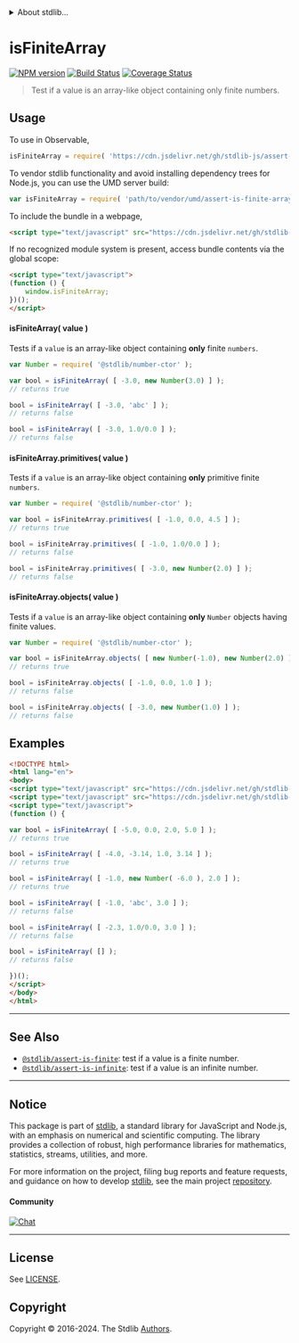 <!--

@license Apache-2.0

Copyright (c) 2018 The Stdlib Authors.

Licensed under the Apache License, Version 2.0 (the "License");
you may not use this file except in compliance with the License.
You may obtain a copy of the License at

   http://www.apache.org/licenses/LICENSE-2.0

Unless required by applicable law or agreed to in writing, software
distributed under the License is distributed on an "AS IS" BASIS,
WITHOUT WARRANTIES OR CONDITIONS OF ANY KIND, either express or implied.
See the License for the specific language governing permissions and
limitations under the License.

-->


<details>
  <summary>
    About stdlib...
  </summary>
  <p>We believe in a future in which the web is a preferred environment for numerical computation. To help realize this future, we've built stdlib. stdlib is a standard library, with an emphasis on numerical and scientific computation, written in JavaScript (and C) for execution in browsers and in Node.js.</p>
  <p>The library is fully decomposable, being architected in such a way that you can swap out and mix and match APIs and functionality to cater to your exact preferences and use cases.</p>
  <p>When you use stdlib, you can be absolutely certain that you are using the most thorough, rigorous, well-written, studied, documented, tested, measured, and high-quality code out there.</p>
  <p>To join us in bringing numerical computing to the web, get started by checking us out on <a href="https://github.com/stdlib-js/stdlib">GitHub</a>, and please consider <a href="https://opencollective.com/stdlib">financially supporting stdlib</a>. We greatly appreciate your continued support!</p>
</details>

# isFiniteArray

[![NPM version][npm-image]][npm-url] [![Build Status][test-image]][test-url] [![Coverage Status][coverage-image]][coverage-url] <!-- [![dependencies][dependencies-image]][dependencies-url] -->

> Test if a value is an array-like object containing only finite numbers.



<section class="usage">

## Usage

To use in Observable,

```javascript
isFiniteArray = require( 'https://cdn.jsdelivr.net/gh/stdlib-js/assert-is-finite-array@v0.2.1-umd/browser.js' )
```

To vendor stdlib functionality and avoid installing dependency trees for Node.js, you can use the UMD server build:

```javascript
var isFiniteArray = require( 'path/to/vendor/umd/assert-is-finite-array/index.js' )
```

To include the bundle in a webpage,

```html
<script type="text/javascript" src="https://cdn.jsdelivr.net/gh/stdlib-js/assert-is-finite-array@v0.2.1-umd/browser.js"></script>
```

If no recognized module system is present, access bundle contents via the global scope:

```html
<script type="text/javascript">
(function () {
    window.isFiniteArray;
})();
</script>
```

#### isFiniteArray( value )

Tests if a `value` is an array-like object containing **only** finite `numbers`.

<!-- eslint-disable no-new-wrappers -->

```javascript
var Number = require( '@stdlib/number-ctor' );

var bool = isFiniteArray( [ -3.0, new Number(3.0) ] );
// returns true

bool = isFiniteArray( [ -3.0, 'abc' ] );
// returns false

bool = isFiniteArray( [ -3.0, 1.0/0.0 ] );
// returns false
```

#### isFiniteArray.primitives( value )

Tests if a `value` is an array-like object containing **only** primitive finite `numbers`.

<!-- eslint-disable no-new-wrappers -->

```javascript
var Number = require( '@stdlib/number-ctor' );

var bool = isFiniteArray.primitives( [ -1.0, 0.0, 4.5 ] );
// returns true

bool = isFiniteArray.primitives( [ -1.0, 1.0/0.0 ] );
// returns false

bool = isFiniteArray.primitives( [ -3.0, new Number(2.0) ] );
// returns false
```

#### isFiniteArray.objects( value )

Tests if a `value` is an array-like object containing **only** `Number` objects having finite values.

<!-- eslint-disable no-new-wrappers -->

```javascript
var Number = require( '@stdlib/number-ctor' );

var bool = isFiniteArray.objects( [ new Number(-1.0), new Number(2.0) ] );
// returns true

bool = isFiniteArray.objects( [ -1.0, 0.0, 1.0 ] );
// returns false

bool = isFiniteArray.objects( [ -3.0, new Number(1.0) ] );
// returns false
```

</section>

<!-- /.usage -->

<section class="examples">

## Examples

<!-- eslint-disable no-new-wrappers -->

<!-- eslint no-undef: "error" -->

```html
<!DOCTYPE html>
<html lang="en">
<body>
<script type="text/javascript" src="https://cdn.jsdelivr.net/gh/stdlib-js/number-ctor@umd/browser.js"></script>
<script type="text/javascript" src="https://cdn.jsdelivr.net/gh/stdlib-js/assert-is-finite-array@v0.2.1-umd/browser.js"></script>
<script type="text/javascript">
(function () {

var bool = isFiniteArray( [ -5.0, 0.0, 2.0, 5.0 ] );
// returns true

bool = isFiniteArray( [ -4.0, -3.14, 1.0, 3.14 ] );
// returns true

bool = isFiniteArray( [ -1.0, new Number( -6.0 ), 2.0 ] );
// returns true

bool = isFiniteArray( [ -1.0, 'abc', 3.0 ] );
// returns false

bool = isFiniteArray( [ -2.3, 1.0/0.0, 3.0 ] );
// returns false

bool = isFiniteArray( [] );
// returns false

})();
</script>
</body>
</html>
```

</section>

<!-- /.examples -->

<!-- Section for related `stdlib` packages. Do not manually edit this section, as it is automatically populated. -->

<section class="related">

* * *

## See Also

-   <span class="package-name">[`@stdlib/assert-is-finite`][@stdlib/assert/is-finite]</span><span class="delimiter">: </span><span class="description">test if a value is a finite number.</span>
-   <span class="package-name">[`@stdlib/assert-is-infinite`][@stdlib/assert/is-infinite]</span><span class="delimiter">: </span><span class="description">test if a value is an infinite number.</span>

</section>

<!-- /.related -->

<!-- Section for all links. Make sure to keep an empty line after the `section` element and another before the `/section` close. -->


<section class="main-repo" >

* * *

## Notice

This package is part of [stdlib][stdlib], a standard library for JavaScript and Node.js, with an emphasis on numerical and scientific computing. The library provides a collection of robust, high performance libraries for mathematics, statistics, streams, utilities, and more.

For more information on the project, filing bug reports and feature requests, and guidance on how to develop [stdlib][stdlib], see the main project [repository][stdlib].

#### Community

[![Chat][chat-image]][chat-url]

---

## License

See [LICENSE][stdlib-license].


## Copyright

Copyright &copy; 2016-2024. The Stdlib [Authors][stdlib-authors].

</section>

<!-- /.stdlib -->

<!-- Section for all links. Make sure to keep an empty line after the `section` element and another before the `/section` close. -->

<section class="links">

[npm-image]: http://img.shields.io/npm/v/@stdlib/assert-is-finite-array.svg
[npm-url]: https://npmjs.org/package/@stdlib/assert-is-finite-array

[test-image]: https://github.com/stdlib-js/assert-is-finite-array/actions/workflows/test.yml/badge.svg?branch=v0.2.1
[test-url]: https://github.com/stdlib-js/assert-is-finite-array/actions/workflows/test.yml?query=branch:v0.2.1

[coverage-image]: https://img.shields.io/codecov/c/github/stdlib-js/assert-is-finite-array/main.svg
[coverage-url]: https://codecov.io/github/stdlib-js/assert-is-finite-array?branch=main

<!--

[dependencies-image]: https://img.shields.io/david/stdlib-js/assert-is-finite-array.svg
[dependencies-url]: https://david-dm.org/stdlib-js/assert-is-finite-array/main

-->

[chat-image]: https://img.shields.io/gitter/room/stdlib-js/stdlib.svg
[chat-url]: https://app.gitter.im/#/room/#stdlib-js_stdlib:gitter.im

[stdlib]: https://github.com/stdlib-js/stdlib

[stdlib-authors]: https://github.com/stdlib-js/stdlib/graphs/contributors

[umd]: https://github.com/umdjs/umd
[es-module]: https://developer.mozilla.org/en-US/docs/Web/JavaScript/Guide/Modules

[deno-url]: https://github.com/stdlib-js/assert-is-finite-array/tree/deno
[deno-readme]: https://github.com/stdlib-js/assert-is-finite-array/blob/deno/README.md
[umd-url]: https://github.com/stdlib-js/assert-is-finite-array/tree/umd
[umd-readme]: https://github.com/stdlib-js/assert-is-finite-array/blob/umd/README.md
[esm-url]: https://github.com/stdlib-js/assert-is-finite-array/tree/esm
[esm-readme]: https://github.com/stdlib-js/assert-is-finite-array/blob/esm/README.md
[branches-url]: https://github.com/stdlib-js/assert-is-finite-array/blob/main/branches.md

[stdlib-license]: https://raw.githubusercontent.com/stdlib-js/assert-is-finite-array/main/LICENSE

<!-- <related-links> -->

[@stdlib/assert/is-finite]: https://github.com/stdlib-js/assert-is-finite/tree/umd

[@stdlib/assert/is-infinite]: https://github.com/stdlib-js/assert-is-infinite/tree/umd

<!-- </related-links> -->

</section>

<!-- /.links -->
